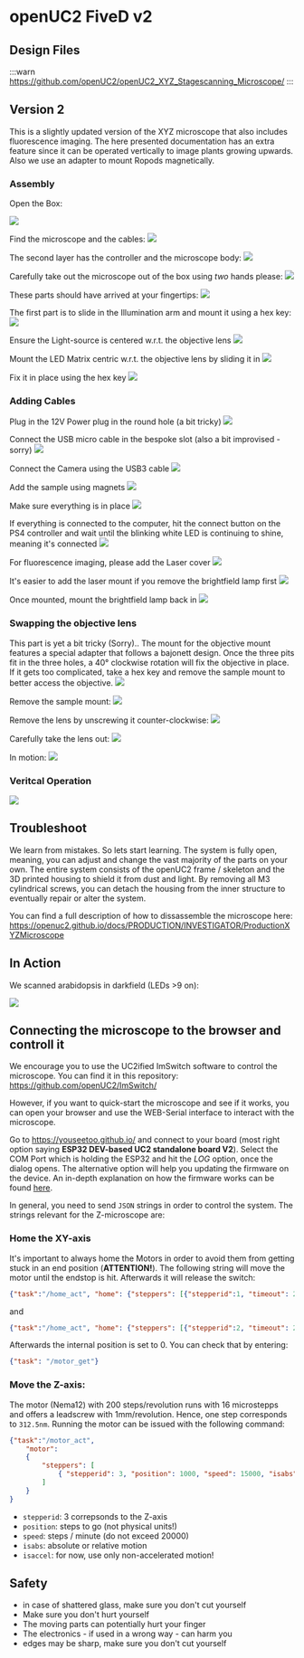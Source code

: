 
# openUC2 FiveD v2

## Design Files

:::warn
https://github.com/openUC2/openUC2_XYZ_Stagescanning_Microscope/
:::



## Version 2

This is a slightly updated version of the XYZ microscope that also includes fluorescence imaging. The here presented documentation has an extra feature since it can be operated vertically to image plants growing upwards. Also we use an adapter to mount Ropods magnetically.

### Assembly

Open the Box:

![](IMAGES/unpack/xyz_2_2.jpg)

Find the microscope and the cables:
![](IMAGES/unpack/xyz_2_3.jpg)

The second layer has the controller and the microscope body:
![](IMAGES/unpack/xyz_2_4.jpg)

Carefully take out the microscope out of the box using *two* hands please:
![](IMAGES/unpack/xyz_2_5.jpg)

These parts should have arrived at your fingertips:
![](IMAGES/unpack/xyz_2_6.jpg)

The first part is to slide in the Illumination arm and mount it using a hex key:
![](IMAGES/unpack/xyz_2_24.gif)

Ensure the Light-source is centered w.r.t. the objective lens
![](IMAGES/unpack/xyz_2_7.jpg)

Mount the LED Matrix centric w.r.t. the objective lens by sliding it in
![](IMAGES/unpack/xyz_2_8.jpg)

Fix it in place using the hex key
![](IMAGES/unpack/xyz_2_9.jpg)

### Adding Cables

Plug in the 12V Power plug in the round hole (a bit tricky)
![](IMAGES/unpack/xyz_2_10.jpg)

Connect the USB micro cable in the bespoke slot (also a bit improvised - sorry)
![](IMAGES/unpack/xyz_2_11.jpg)

Connect the Camera using the USB3 cable
![](IMAGES/unpack/xyz_2_12.jpg)

Add the sample using magnets
![](IMAGES/unpack/xyz_2_13.jpg)

Make sure everything is in place
![](IMAGES/unpack/xyz_2_14.jpg)

If everything is connected to the computer, hit the connect button on the PS4 controller and wait until the blinking white LED is continuing to shine, meaning it's connected
![](IMAGES/unpack/xyz_2_15.jpg)

For fluorescence imaging, please add the Laser cover
![](IMAGES/unpack/xyz_2_16.jpg)

It's easier to add the laser mount if you remove the brightfield lamp first
![](IMAGES/unpack/xyz_2_17.jpg)

Once mounted, mount the brightfield lamp back in
![](IMAGES/unpack/xyz_2_18.jpg)

### Swapping the objective lens

This part is yet a bit tricky (Sorry).. The mount for the objective mount features a special adapter that follows a bajonett design. Once the three pits fit in the three holes, a 40° clockwise rotation will fix the objective in place. If it gets too complicated, take a hex key and remove the sample mount to better access the objective.
![](IMAGES/unpack/xyz_2_19.jpg)

Remove the sample mount:
![](IMAGES/unpack/xyz_2_20.jpg)

Remove the lens by unscrewing it counter-clockwise:
![](IMAGES/unpack/xyz_2_21.jpg)

Carefully take the lens out:
![](IMAGES/unpack/xyz_2_22.jpg)

In motion:
![](IMAGES/unpack/xyz_2_25.gif)


### Veritcal Operation

![](IMAGES/unpack/xyz_2_23.jpg)



## Troubleshoot

We learn from mistakes. So lets start learning. The system is fully open, meaning, you can adjust and change the vast majority of the parts on your own. The entire system consists of the openUC2 frame / skeleton and the 3D printed housing to shield it from dust and light. By removing all M3 cylindrical screws, you can detach the housing from the inner structure to eventually repair or alter the system.

You can find a full description of how to dissassemble the microscope here: https://openuc2.github.io/docs/PRODUCTION/INVESTIGATOR/ProductionXYZMicroscope

## In Action

We scanned arabidopsis in darkfield (LEDs >9 on):

![](IMAGES/unpack/animation.gif)


## Connecting the microscope to the browser and controll it

We encourage you to use the UC2ified ImSwitch software to control the microscope. You can find it in this repository: https://github.com/openUC2/ImSwitch/

However, if you want to quick-start the microscope and see if it works, you can open your browser and use the WEB-Serial interface to interact with the microscope.

Go to https://youseetoo.github.io/ and connect to your board (most right option saying **ESP32 DEV-based UC2 standalone board V2**). Select the COM Port which is holding the ESP32 and hit the *LOG* option, once the dialog opens. The alternative option will help you updating the firmware on the device. An in-depth explanation on how the firmware works can be found [here](https://openuc2.github.io/docs/Electronics/uc2e1).

In general, you need to send `JSON` strings in order to control the system. The strings relevant for the Z-microscope are:

### Home the XY-axis

It's important to always home the Motors in order to avoid them from getting stuck in an end position (**ATTENTION!**). The following string will move the motor until the endstop is hit. Afterwards it will release the switch:

```json
{"task":"/home_act", "home": {"steppers": [{"stepperid":1, "timeout": 2000, "speed": 15000, "direction":1, "endposrelease":3000}]}}
```

and

```json
{"task":"/home_act", "home": {"steppers": [{"stepperid":2, "timeout": 2000, "speed": 15000, "direction":1, "endposrelease":3000}]}}
```

Afterwards the internal position is set to 0. You can check that by entering:

```json
{"task": "/motor_get"}
```


### Move the Z-axis:

The motor (Nema12) with 200 steps/revolution runs with 16 microstepps and offers a leadscrew with 1mm/revolution. Hence, one step corresponds to `312.5nm`. Running the motor can be issued with the following command:

```json
{"task":"/motor_act",
    "motor":
    {
        "steppers": [
            { "stepperid": 3, "position": 1000, "speed": 15000, "isabs": 3, "isaccel":0}
        ]
    }
}
```

- `stepperid`: 3 correpsonds to the Z-axis
- `position`: steps to go (not physical units!)
- `speed`: steps / minute (do not exceed 20000)
- `isabs`: absolute or relative motion
- `isaccel`: for now, use only non-accelerated motion!


## Safety

- in case of shattered glass, make sure you don't cut yourself
- Make sure you don't hurt yourself
- The moving parts can potentially hurt your finger
- The electronics - if used in a wrong way - can harm you
- edges may be sharp, make sure you don't cut yourself
